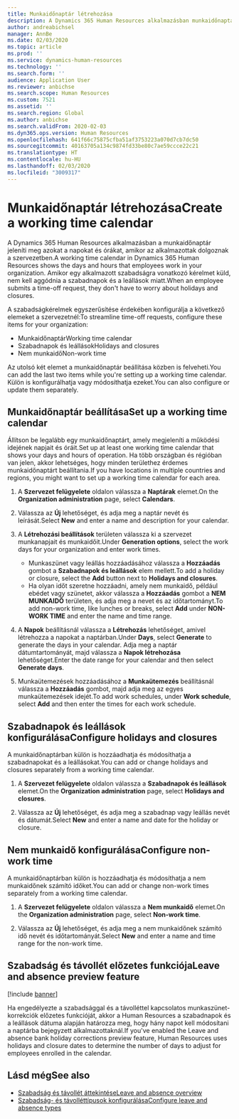 ```yaml
---
title: Munkaidőnaptár létrehozása
description: A Dynamics 365 Human Resources alkalmazásban munkaidőnaptárt, szabadnapokat és munkaidőket definiálhat.
author: andreabichsel
manager: AnnBe
ms.date: 02/03/2020
ms.topic: article
ms.prod: ''
ms.service: dynamics-human-resources
ms.technology: ''
ms.search.form: ''
audience: Application User
ms.reviewer: anbichse
ms.search.scope: Human Resources
ms.custom: 7521
ms.assetid: ''
ms.search.region: Global
ms.author: anbichse
ms.search.validFrom: 2020-02-03
ms.dyn365.ops.version: Human Resources
ms.openlocfilehash: 641f66c75875cfba51af3753223a070d7cb7dc50
ms.sourcegitcommit: 40163705a134c9874fd33be80c7ae59ccce22c21
ms.translationtype: HT
ms.contentlocale: hu-HU
ms.lasthandoff: 02/03/2020
ms.locfileid: "3009317"
---
```

# <a name="create-a-working-time-calendar"></a><span data-ttu-id="5e44f-103">Munkaidőnaptár létrehozása</span><span class="sxs-lookup"><span data-stu-id="5e44f-103">Create a working time calendar</span></span>

<span data-ttu-id="5e44f-104">A Dynamics 365 Human Resources alkalmazásban a munkaidőnaptár jeleníti meg azokat a napokat és órákat, amikor az alkalmazottak dolgoznak a szervezetben.</span><span class="sxs-lookup"><span data-stu-id="5e44f-104">A working time calendar in Dynamics 365 Human Resources shows the days and hours that employees work in your organization.</span></span> <span data-ttu-id="5e44f-105">Amikor egy alkalmazott szabadságra vonatkozó kérelmet küld, nem kell aggódnia a szabadnapok és a leállások miatt.</span><span class="sxs-lookup"><span data-stu-id="5e44f-105">When an employee submits a time-off request, they don't have to worry about holidays and closures.</span></span>

<span data-ttu-id="5e44f-106">A szabadságkérelmek egyszerűsítése érdekében konfigurálja a következő elemeket a szervezetnél:</span><span class="sxs-lookup"><span data-stu-id="5e44f-106">To streamline time-off requests, configure these items for your organization:</span></span>

- <span data-ttu-id="5e44f-107">Munkaidőnaptár</span><span class="sxs-lookup"><span data-stu-id="5e44f-107">Working time calendar</span></span>
- <span data-ttu-id="5e44f-108">Szabadnapok és leállások</span><span class="sxs-lookup"><span data-stu-id="5e44f-108">Holidays and closures</span></span>
- <span data-ttu-id="5e44f-109">Nem munkaidő</span><span class="sxs-lookup"><span data-stu-id="5e44f-109">Non-work time</span></span>

<span data-ttu-id="5e44f-110">Az utolsó két elemet a munkaidőnaptár beállítása közben is felveheti.</span><span class="sxs-lookup"><span data-stu-id="5e44f-110">You can add the last two items while you're setting up a working time calendar.</span></span> <span data-ttu-id="5e44f-111">Külön is konfigurálhatja vagy módosíthatja ezeket.</span><span class="sxs-lookup"><span data-stu-id="5e44f-111">You can also configure or update them separately.</span></span>

## <a name="set-up-a-working-time-calendar"></a><span data-ttu-id="5e44f-112">Munkaidőnaptár beállítása</span><span class="sxs-lookup"><span data-stu-id="5e44f-112">Set up a working time calendar</span></span>

<span data-ttu-id="5e44f-113">Állítson be legalább egy munkaidőnaptárt, amely megjeleníti a működési idejének napjait és óráit.</span><span class="sxs-lookup"><span data-stu-id="5e44f-113">Set up at least one working time calendar that shows your days and hours of operation.</span></span> <span data-ttu-id="5e44f-114">Ha több országban és régióban van jelen, akkor lehetséges, hogy minden területhez érdemes munkaidőnaptárt beállítania.</span><span class="sxs-lookup"><span data-stu-id="5e44f-114">If you have locations in multiple countries and regions, you might want to set up a working time calendar for each area.</span></span>

1. <span data-ttu-id="5e44f-115">A **Szervezet felügyelete** oldalon válassza a **Naptárak** elemet.</span><span class="sxs-lookup"><span data-stu-id="5e44f-115">On the **Organization administration** page, select **Calendars**.</span></span>

2. <span data-ttu-id="5e44f-116">Válassza az **Új** lehetőséget, és adja meg a naptár nevét és leírását.</span><span class="sxs-lookup"><span data-stu-id="5e44f-116">Select **New** and enter a name and description for your calendar.</span></span>

3. <span data-ttu-id="5e44f-117">A **Létrehozási beállítások** területen válassza ki a szervezet munkanapjait és munkaidőit.</span><span class="sxs-lookup"><span data-stu-id="5e44f-117">Under **Generation options**, select the work days for your organization and enter work times.</span></span> 
   - <span data-ttu-id="5e44f-118">Munkaszünet vagy leállás hozzáadásához válassza a **Hozzáadás** gombot a **Szabadnapok és leállások** elem mellett.</span><span class="sxs-lookup"><span data-stu-id="5e44f-118">To add a holiday or closure, select the **Add** button next to **Holidays and closures**.</span></span>
   - <span data-ttu-id="5e44f-119">Ha olyan időt szeretne hozzáadni, amely nem munkaidő, például ebédet vagy szünetet, akkor válassza a **Hozzáadás** gombot a **NEM MUNKAIDŐ** területen, és adja meg a nevet és az időtartományt.</span><span class="sxs-lookup"><span data-stu-id="5e44f-119">To add non-work time, like lunches or breaks, select **Add** under **NON-WORK TIME** and enter the name and time range.</span></span>

4. <span data-ttu-id="5e44f-120">A **Napok** beállításnál válassza a **Létrehozás** lehetőséget, amivel létrehozza a napokat a naptárban.</span><span class="sxs-lookup"><span data-stu-id="5e44f-120">Under **Days**, select **Generate** to generate the days in your calendar.</span></span> <span data-ttu-id="5e44f-121">Adja meg a naptár dátumtartományát, majd válassza a **Napok létrehozása** lehetőséget.</span><span class="sxs-lookup"><span data-stu-id="5e44f-121">Enter the date range for your calendar and then select **Generate days**.</span></span>

5. <span data-ttu-id="5e44f-122">Munkaütemezések hozzáadásához a **Munkaütemezés** beállításnál válassza a **Hozzáadás** gombot, majd adja meg az egyes munkaütemezések idejét.</span><span class="sxs-lookup"><span data-stu-id="5e44f-122">To add work schedules, under **Work schedule**, select **Add** and then enter the times for each work schedule.</span></span>

## <a name="configure-holidays-and-closures"></a><span data-ttu-id="5e44f-123">Szabadnapok és leállások konfigurálása</span><span class="sxs-lookup"><span data-stu-id="5e44f-123">Configure holidays and closures</span></span>

<span data-ttu-id="5e44f-124">A munkaidőnaptárban külön is hozzáadhatja és módosíthatja a szabadnapokat és a leállásokat.</span><span class="sxs-lookup"><span data-stu-id="5e44f-124">You can add or change holidays and closures separately from a working time calendar.</span></span>

1. <span data-ttu-id="5e44f-125">A **Szervezet felügyelete** oldalon válassza a **Szabadnapok és leállások** elemet.</span><span class="sxs-lookup"><span data-stu-id="5e44f-125">On the **Organization administration** page, select **Holidays and closures**.</span></span>

2. <span data-ttu-id="5e44f-126">Válassza az **Új** lehetőséget, és adja meg a szabadnap vagy leállás nevét és dátumát.</span><span class="sxs-lookup"><span data-stu-id="5e44f-126">Select **New** and enter a name and date for the holiday or closure.</span></span>

## <a name="configure-non-work-time"></a><span data-ttu-id="5e44f-127">Nem munkaidő konfigurálása</span><span class="sxs-lookup"><span data-stu-id="5e44f-127">Configure non-work time</span></span>

<span data-ttu-id="5e44f-128">A munkaidőnaptárban külön is hozzáadhatja és módosíthatja a nem munkaidőnek számító időket.</span><span class="sxs-lookup"><span data-stu-id="5e44f-128">You can add or change non-work times separately from a working time calendar.</span></span>

1. <span data-ttu-id="5e44f-129">A **Szervezet felügyelete** oldalon válassza a **Nem munkaidő** elemet.</span><span class="sxs-lookup"><span data-stu-id="5e44f-129">On the **Organization administration** page, select **Non-work time**.</span></span>

2. <span data-ttu-id="5e44f-130">Válassza az **Új** lehetőséget, és adja meg a nem munkaidőnek számító idő nevét és időtartományát.</span><span class="sxs-lookup"><span data-stu-id="5e44f-130">Select **New** and enter a name and time range for the non-work time.</span></span>

## <a name="leave-and-absence-preview-feature"></a><span data-ttu-id="5e44f-131">Szabadság és távollét előzetes funkciója</span><span class="sxs-lookup"><span data-stu-id="5e44f-131">Leave and absence preview feature</span></span>

[!include [banner](includes/preview-feature-leave-absence.md)]

<span data-ttu-id="5e44f-132">Ha engedélyezte a szabadsággal és a távolléttel kapcsolatos munkaszünet-korrekciók előzetes funkcióját, akkor a Human Resources a szabadnapok és a leállások dátuma alapján határozza meg, hogy hány napot kell módosítani a naptárba bejegyzett alkalmazottaknál.</span><span class="sxs-lookup"><span data-stu-id="5e44f-132">If you've enabled the Leave and absence bank holiday corrections preview feature, Human Resources uses holidays and closure dates to determine the number of days to adjust for employees enrolled in the calendar.</span></span>

## <a name="see-also"></a><span data-ttu-id="5e44f-133">Lásd még</span><span class="sxs-lookup"><span data-stu-id="5e44f-133">See also</span></span>

- [<span data-ttu-id="5e44f-134">Szabadság és távollét áttekintése</span><span class="sxs-lookup"><span data-stu-id="5e44f-134">Leave and absence overview</span></span>](hr-leave-and-absence-overview.md)
- [<span data-ttu-id="5e44f-135">Szabadság- és távolléttípusok konfigurálása</span><span class="sxs-lookup"><span data-stu-id="5e44f-135">Configure leave and absence types</span></span>](hr-leave-and-absence-types.md)
